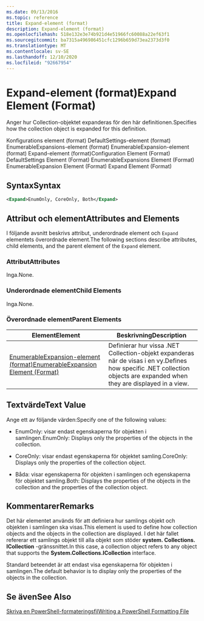 ```yaml
---
ms.date: 09/13/2016
ms.topic: reference
title: Expand-element (format)
description: Expand-element (format)
ms.openlocfilehash: 518e132e3e74b921d4e51966fc60088a22ef63f1
ms.sourcegitcommit: ba7315a496986451cfc1296b659d73ea2373d3f0
ms.translationtype: MT
ms.contentlocale: sv-SE
ms.lasthandoff: 12/10/2020
ms.locfileid: "92667954"
---
```

# <a name="expand-element-format"></a><span data-ttu-id="1871b-103">Expand-element (format)</span><span class="sxs-lookup"><span data-stu-id="1871b-103">Expand Element (Format)</span></span>

<span data-ttu-id="1871b-104">Anger hur Collection-objektet expanderas för den här definitionen.</span><span class="sxs-lookup"><span data-stu-id="1871b-104">Specifies how the collection object is expanded for this definition.</span></span>

<span data-ttu-id="1871b-105">Konfigurations element (format) DefaultSettings-element (format) EnumerableExpansions-element (format) EnumerableExpansion-element (format) Expand-element (format)</span><span class="sxs-lookup"><span data-stu-id="1871b-105">Configuration Element (Format) DefaultSettings Element (Format) EnumerableExpansions Element (Format) EnumerableExpansion Element (Format) Expand Element (Format)</span></span>

## <a name="syntax"></a><span data-ttu-id="1871b-106">Syntax</span><span class="sxs-lookup"><span data-stu-id="1871b-106">Syntax</span></span>

```xml
<Expand>EnumOnly, CoreOnly, Both</Expand>
```

## <a name="attributes-and-elements"></a><span data-ttu-id="1871b-107">Attribut och element</span><span class="sxs-lookup"><span data-stu-id="1871b-107">Attributes and Elements</span></span>

<span data-ttu-id="1871b-108">I följande avsnitt beskrivs attribut, underordnade element och `Expand` elementets överordnade element.</span><span class="sxs-lookup"><span data-stu-id="1871b-108">The following sections describe attributes, child elements, and the parent element of the `Expand` element.</span></span>

### <a name="attributes"></a><span data-ttu-id="1871b-109">Attribut</span><span class="sxs-lookup"><span data-stu-id="1871b-109">Attributes</span></span>

<span data-ttu-id="1871b-110">Inga.</span><span class="sxs-lookup"><span data-stu-id="1871b-110">None.</span></span>

### <a name="child-elements"></a><span data-ttu-id="1871b-111">Underordnade element</span><span class="sxs-lookup"><span data-stu-id="1871b-111">Child Elements</span></span>

<span data-ttu-id="1871b-112">Inga.</span><span class="sxs-lookup"><span data-stu-id="1871b-112">None.</span></span>

### <a name="parent-elements"></a><span data-ttu-id="1871b-113">Överordnade element</span><span class="sxs-lookup"><span data-stu-id="1871b-113">Parent Elements</span></span>

|<span data-ttu-id="1871b-114">Element</span><span class="sxs-lookup"><span data-stu-id="1871b-114">Element</span></span>|<span data-ttu-id="1871b-115">Beskrivning</span><span class="sxs-lookup"><span data-stu-id="1871b-115">Description</span></span>|
|-------------|-----------------|
|[<span data-ttu-id="1871b-116">EnumerableExpansion-element (format)</span><span class="sxs-lookup"><span data-stu-id="1871b-116">EnumerableExpansion Element (Format)</span></span>](./enumerableexpansion-element-format.md)|<span data-ttu-id="1871b-117">Definierar hur vissa .NET Collection-objekt expanderas när de visas i en vy.</span><span class="sxs-lookup"><span data-stu-id="1871b-117">Defines how specific .NET collection objects are expanded when they are displayed in a view.</span></span>|

## <a name="text-value"></a><span data-ttu-id="1871b-118">Textvärde</span><span class="sxs-lookup"><span data-stu-id="1871b-118">Text Value</span></span>

<span data-ttu-id="1871b-119">Ange ett av följande värden:</span><span class="sxs-lookup"><span data-stu-id="1871b-119">Specify one of the following values:</span></span>

- <span data-ttu-id="1871b-120">EnumOnly: visar endast egenskaperna för objekten i samlingen.</span><span class="sxs-lookup"><span data-stu-id="1871b-120">EnumOnly: Displays only the properties of the objects in the collection.</span></span>

- <span data-ttu-id="1871b-121">CoreOnly: visar endast egenskaperna för objektet samling.</span><span class="sxs-lookup"><span data-stu-id="1871b-121">CoreOnly: Displays only the properties of the collection object.</span></span>

- <span data-ttu-id="1871b-122">Båda: visar egenskaperna för objekten i samlingen och egenskaperna för objektet samling.</span><span class="sxs-lookup"><span data-stu-id="1871b-122">Both: Displays the properties of the objects in the collection and the properties of the collection object.</span></span>

## <a name="remarks"></a><span data-ttu-id="1871b-123">Kommentarer</span><span class="sxs-lookup"><span data-stu-id="1871b-123">Remarks</span></span>

<span data-ttu-id="1871b-124">Det här elementet används för att definiera hur samlings objekt och objekten i samlingen ska visas.</span><span class="sxs-lookup"><span data-stu-id="1871b-124">This element is used to define how collection objects and the objects in the collection are displayed.</span></span> <span data-ttu-id="1871b-125">I det här fallet refererar ett samlings objekt till alla objekt som stöder  **system. Collections. ICollection** -gränssnittet.</span><span class="sxs-lookup"><span data-stu-id="1871b-125">In this case, a collection object refers to any object that supports the  **System.Collections.ICollection** interface.</span></span>

<span data-ttu-id="1871b-126">Standard beteendet är att endast visa egenskaperna för objekten i samlingen.</span><span class="sxs-lookup"><span data-stu-id="1871b-126">The default behavior is to display only the properties of the objects in the collection.</span></span>

## <a name="see-also"></a><span data-ttu-id="1871b-127">Se även</span><span class="sxs-lookup"><span data-stu-id="1871b-127">See Also</span></span>

[<span data-ttu-id="1871b-128">Skriva en PowerShell-formateringsfil</span><span class="sxs-lookup"><span data-stu-id="1871b-128">Writing a PowerShell Formatting File</span></span>](./writing-a-powershell-formatting-file.md)

